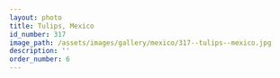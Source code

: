```yaml
---
layout: photo
title: Tulips, Mexico
id_number: 317
image_path: /assets/images/gallery/mexico/317--tulips--mexico.jpg
description: ''
order_number: 6
---
```

